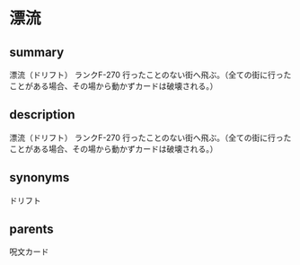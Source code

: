 # 漂流

## summary
漂流（ドリフト）
ランクF-270
行ったことのない街へ飛ぶ。（全ての街に行ったことがある場合、その場から動かずカードは破壊される。）
## description
漂流（ドリフト）
ランクF-270
行ったことのない街へ飛ぶ。（全ての街に行ったことがある場合、その場から動かずカードは破壊される。）
## synonyms
ドリフト
## parents
呪文カード
